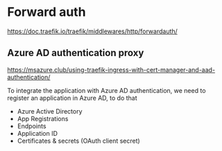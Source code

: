 # Forward auth

https://doc.traefik.io/traefik/middlewares/http/forwardauth/

## Azure AD authentication proxy
https://msazure.club/using-traefik-ingress-with-cert-manager-and-aad-authentication/

To integrate the application with Azure AD authentication, we need to register an application in Azure AD, to do that
- Azure Active Directory
- App Registrations
- Endpoints
- Application ID
- Certificates & secrets (OAuth client secret)
